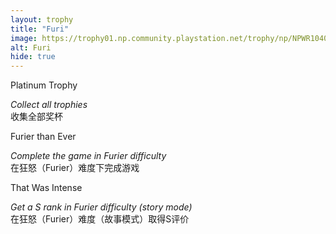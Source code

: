 ```yaml
---
layout: trophy
title: "Furi"
image: https://trophy01.np.community.playstation.net/trophy/np/NPWR10401_00_007C20195387A84D936B919235F2B34A3858E78229/43310068E849108477C4CC23450D859C15396CA7.PNG
alt: Furi
hide: true
---
```


<tr id="1"><td><p class="text-platinum">Platinum Trophy</p>
<em>Collect all trophies</em><div class="text-strong mt10">收集全部奖杯</div>
</td></tr>
<tr id="21"><td><p class="text-silver">Furier than Ever</p>
<em>Complete the game in Furier difficulty</em><div class="text-strong mt10">在狂怒（Furier）难度下完成游戏</div>
</td></tr>
<tr id="22"><td><p class="text-gold">That Was Intense</p>
<em>Get a S rank in Furier difficulty (story mode)</em><div class="text-strong mt10">在狂怒（Furier）难度（故事模式）取得S评价</div>
</td></tr>
